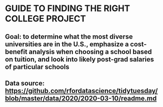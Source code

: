 # GUIDE TO FINDING THE RIGHT COLLEGE PROJECT

## Goal: to determine what the most diverse universities are in the U.S., emphasize a cost-benefit analysis when choosing a school based on tuition, and look into likely post-grad salaries of particular schools

## Data source: https://github.com/rfordatascience/tidytuesday/blob/master/data/2020/2020-03-10/readme.md
